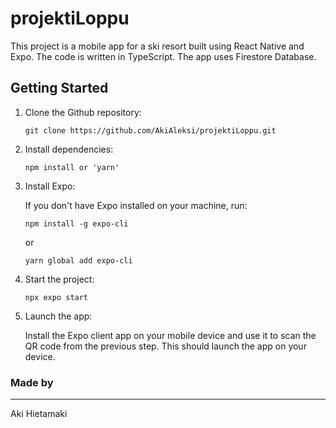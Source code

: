 # projektiLoppu

This project is a mobile app for a ski resort built using React Native and Expo. The code is written in TypeScript. The app uses Firestore Database.

## Getting Started

1. Clone the Github repository:

    ```
    git clone https://github.com/AkiAleksi/projektiLoppu.git
    ```

2. Install dependencies:

    ```
    npm install or 'yarn'
    ```

3. Install Expo:

    If you don't have Expo installed on your machine, run:

    ```
    npm install -g expo-cli
    ```

    or

    ```
    yarn global add expo-cli
    ```

4. Start the project:

    ```
    npx expo start
    ```

5. Launch the app:

    Install the Expo client app on your mobile device and use it to scan the QR code from the previous step. This should launch the app on your device.

### Made by
---
Aki Hietamaki

